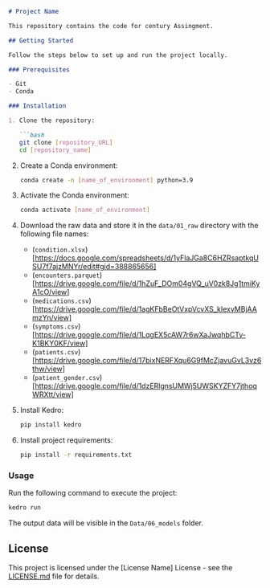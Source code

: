 ```markdown
# Project Name

This repository contains the code for century Assingment.

## Getting Started

Follow the steps below to set up and run the project locally.

### Prerequisites

- Git
- Conda

### Installation

1. Clone the repository:

   ```bash
   git clone [repository_URL]
   cd [repository_name]
   ```

2. Create a Conda environment:

   ```bash
   conda create -n [name_of_environment] python=3.9
   ```

3. Activate the Conda environment:

   ```bash
   conda activate [name_of_environment]
   ```

4. Download the raw data and store it in the `data/01_raw` directory with the following file names:

   - (`condition.xlsx`) [https://docs.google.com/spreadsheets/d/1yFlaJGa8C6HZRsaptkqUSU7f7ajzMNYr/edit#gid=388865656]
   - (`encounters.parquet`) [https://drive.google.com/file/d/1hZuF_DOm04gVQ_uV0zk8Jg1tmiKyA1cO/view]
   - (`medications.csv`) [https://drive.google.com/file/d/1agKFbBeOtVxpVcvXS_kIexvMBjAAmzYn/view]
   - (`symptoms.csv`) [https://drive.google.com/file/d/1LqgEX5cAW7r6wXaJwqhbCTv-K1BKY0KF/view]
   - (`patients.csv`) [https://drive.google.com/file/d/17bixNERFXqu6G9fMcZjavuGvL3vz6thw/view]
   - (`patient_gender.csv`) [https://drive.google.com/file/d/1dzERlgnsUMWj5UWSKYZFY7jthoqWRXtt/view]

5. Install Kedro:

   ```bash
   pip install kedro
   ```

6. Install project requirements:

   ```bash
   pip install -r requirements.txt
   ```

### Usage

Run the following command to execute the project:

```bash
kedro run
```

The output data will be visible in the `Data/06_models` folder.

## License

This project is licensed under the [License Name] License - see the [LICENSE.md](LICENSE.md) file for details.
```